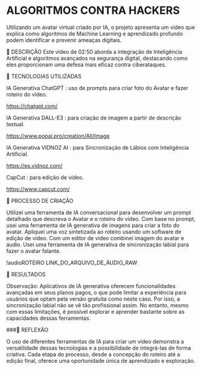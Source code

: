 # ALGORITMOS CONTRA HACKERS

Utilizando um avatar virtual criado por IA, o projeto apresenta um vídeo que explica como algoritmos de Machine 
Learning e aprendizado profundo podem identificar e prevenir ameaças digitais.


📒 DESCRIÇÃO
Este vídeo de 02:50 aborda a integração de Inteligência Artificial e algoritmos avançados na segurança digital, destacando como eles proporcionam uma defesa mais eficaz contra ciberataques.

🤖 TECNOLOGIAS UTILIZADAS

IA Generativa ChatGPT : uso de prompts para criar foto do Avatar e fazer roteiro do vídeo.

https://chatgpt.com/

IA Generativa DALL-E3 : para criação de imagem a partir de descrição textual.

https://www.popai.pro/creation/All/Image

IA Generativa VIDNOZ AI : para Sincronização de Lábios com Inteligência Artificial.

https://es.vidnoz.com/

CapCut : para edição de vídeo.

https://www.capcut.com/




🧐 PROCESSO DE CRIAÇÃO

Utilizei uma ferramenta de IA conversacional para desenvolver um prompt detalhado que descreva o Avatar e o roteiro do vídeo. Com base no prompt, usei uma ferramenta de IA generativa de imagens para criar a foto do avatar. 
Apliquei uma voz sintetizada ao roteiro usando um software de edição de vídeo. 
Com um editor de vídeo combinei imagem do avatar e áudio.
Usei uma ferramenta de IA generativa de sincronização labial para fazer o avatar falante. 


!audioROTEIRO
LINK_DO_ARQUIVO_DE_ÁUDIO_RAW


🚀 RESULTADOS

Observação: Aplicativos de IA generativa oferecem funcionalidades avançadas em seus planos pagos, o que pode limitar a experiência para usuários que optam pela versão gratuita como neste caso. Por isso, a sincronização labial não se vê tão profissional assim.
No entanto, mesmo com essas limitações, é possível explorar e aprender bastante sobre as capacidades dessas ferramentas.



###💭 REFLEXÃO


O uso de diferentes ferramentas de IA para criar um vídeo demonstra a versatilidade dessas tecnologias e a possibilidade de integrá-las de forma criativa. Cada etapa do processo, desde a concepção do roteiro até a edição final, oferece uma oportunidade única de aprendizado e exploração.

